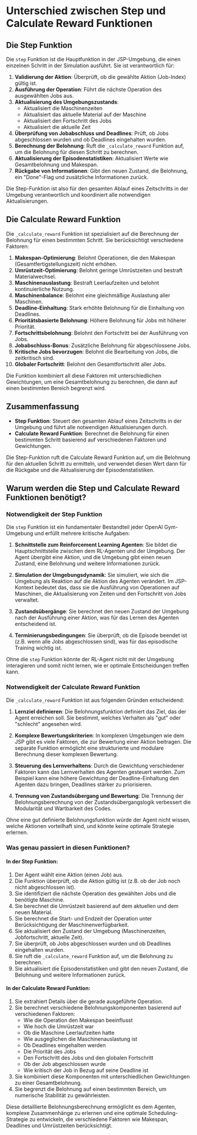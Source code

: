 # Unterschied zwischen Step und Calculate Reward Funktionen

## Die Step Funktion

Die `step` Funktion ist die Hauptfunktion in der JSP-Umgebung, die einen einzelnen Schritt in der Simulation ausführt. Sie ist verantwortlich für:

1. **Validierung der Aktion**: Überprüft, ob die gewählte Aktion (Job-Index) gültig ist.
2. **Ausführung der Operation**: Führt die nächste Operation des ausgewählten Jobs aus.
3. **Aktualisierung des Umgebungszustands**: 
   - Aktualisiert die Maschinenzeiten
   - Aktualisiert das aktuelle Material auf der Maschine
   - Aktualisiert den Fortschritt des Jobs
   - Aktualisiert die aktuelle Zeit
4. **Überprüfung von Jobabschluss und Deadlines**: Prüft, ob Jobs abgeschlossen wurden und ob Deadlines eingehalten wurden.
5. **Berechnung der Belohnung**: Ruft die `_calculate_reward` Funktion auf, um die Belohnung für diesen Schritt zu berechnen.
6. **Aktualisierung der Episodenstatistiken**: Aktualisiert Werte wie Gesamtbelohnung und Makespan.
7. **Rückgabe von Informationen**: Gibt den neuen Zustand, die Belohnung, ein "Done"-Flag und zusätzliche Informationen zurück.

Die Step-Funktion ist also für den gesamten Ablauf eines Zeitschritts in der Umgebung verantwortlich und koordiniert alle notwendigen Aktualisierungen.

## Die Calculate Reward Funktion

Die `_calculate_reward` Funktion ist spezialisiert auf die Berechnung der Belohnung für einen bestimmten Schritt. Sie berücksichtigt verschiedene Faktoren:

1. **Makespan-Optimierung**: Belohnt Operationen, die den Makespan (Gesamtfertigstellungszeit) nicht erhöhen.
2. **Umrüstzeit-Optimierung**: Belohnt geringe Umrüstzeiten und bestraft Materialwechsel.
3. **Maschinenauslastung**: Bestraft Leerlaufzeiten und belohnt kontinuierliche Nutzung.
4. **Maschinenbalance**: Belohnt eine gleichmäßige Auslastung aller Maschinen.
5. **Deadline-Einhaltung**: Stark erhöhte Belohnung für die Einhaltung von Deadlines.
6. **Prioritätsbasierte Belohnung**: Höhere Belohnung für Jobs mit höherer Priorität.
7. **Fortschrittsbelohnung**: Belohnt den Fortschritt bei der Ausführung von Jobs.
8. **Jobabschluss-Bonus**: Zusätzliche Belohnung für abgeschlossene Jobs.
9. **Kritische Jobs bevorzugen**: Belohnt die Bearbeitung von Jobs, die zeitkritisch sind.
10. **Globaler Fortschritt**: Belohnt den Gesamtfortschritt aller Jobs.

Die Funktion kombiniert all diese Faktoren mit unterschiedlichen Gewichtungen, um eine Gesamtbelohnung zu berechnen, die dann auf einen bestimmten Bereich begrenzt wird.

## Zusammenfassung

- **Step Funktion**: Steuert den gesamten Ablauf eines Zeitschritts in der Umgebung und führt alle notwendigen Aktualisierungen durch.
- **Calculate Reward Funktion**: Berechnet die Belohnung für einen bestimmten Schritt basierend auf verschiedenen Faktoren und Gewichtungen.

Die Step-Funktion ruft die Calculate Reward Funktion auf, um die Belohnung für den aktuellen Schritt zu ermitteln, und verwendet diesen Wert dann für die Rückgabe und die Aktualisierung der Episodenstatistiken.

## Warum werden die Step und Calculate Reward Funktionen benötigt?

### Notwendigkeit der Step Funktion

Die `step` Funktion ist ein fundamentaler Bestandteil jeder OpenAI Gym-Umgebung und erfüllt mehrere kritische Aufgaben:

1. **Schnittstelle zum Reinforcement Learning Agenten**: Sie bildet die Hauptschnittstelle zwischen dem RL-Agenten und der Umgebung. Der Agent übergibt eine Aktion, und die Umgebung gibt einen neuen Zustand, eine Belohnung und weitere Informationen zurück.

2. **Simulation der Umgebungsdynamik**: Sie simuliert, wie sich die Umgebung als Reaktion auf die Aktion des Agenten verändert. Im JSP-Kontext bedeutet das, dass sie die Ausführung von Operationen auf Maschinen, die Aktualisierung von Zeiten und den Fortschritt von Jobs verwaltet.

3. **Zustandsübergänge**: Sie berechnet den neuen Zustand der Umgebung nach der Ausführung einer Aktion, was für das Lernen des Agenten entscheidend ist.

4. **Terminierungsbedingungen**: Sie überprüft, ob die Episode beendet ist (z.B. wenn alle Jobs abgeschlossen sind), was für das episodische Training wichtig ist.

Ohne die `step` Funktion könnte der RL-Agent nicht mit der Umgebung interagieren und somit nicht lernen, wie er optimale Entscheidungen treffen kann.

### Notwendigkeit der Calculate Reward Funktion

Die `_calculate_reward` Funktion ist aus folgenden Gründen entscheidend:

1. **Lernziel definieren**: Die Belohnungsfunktion definiert das Ziel, das der Agent erreichen soll. Sie bestimmt, welches Verhalten als "gut" oder "schlecht" angesehen wird.

2. **Komplexe Bewertungskriterien**: In komplexen Umgebungen wie dem JSP gibt es viele Faktoren, die zur Bewertung einer Aktion beitragen. Die separate Funktion ermöglicht eine strukturierte und modulare Berechnung dieser komplexen Bewertung.

3. **Steuerung des Lernverhaltens**: Durch die Gewichtung verschiedener Faktoren kann das Lernverhalten des Agenten gesteuert werden. Zum Beispiel kann eine höhere Gewichtung der Deadline-Einhaltung den Agenten dazu bringen, Deadlines stärker zu priorisieren.

4. **Trennung von Zustandsübergang und Bewertung**: Die Trennung der Belohnungsberechnung von der Zustandsübergangslogik verbessert die Modularität und Wartbarkeit des Codes.

Ohne eine gut definierte Belohnungsfunktion würde der Agent nicht wissen, welche Aktionen vorteilhaft sind, und könnte keine optimale Strategie erlernen.

### Was genau passiert in diesen Funktionen?

#### In der Step Funktion:

1. Der Agent wählt eine Aktion (einen Job) aus.
2. Die Funktion überprüft, ob die Aktion gültig ist (z.B. ob der Job noch nicht abgeschlossen ist).
3. Sie identifiziert die nächste Operation des gewählten Jobs und die benötigte Maschine.
4. Sie berechnet die Umrüstzeit basierend auf dem aktuellen und dem neuen Material.
5. Sie berechnet die Start- und Endzeit der Operation unter Berücksichtigung der Maschinenverfügbarkeit.
6. Sie aktualisiert den Zustand der Umgebung (Maschinenzeiten, Jobfortschritt, aktuelle Zeit).
7. Sie überprüft, ob Jobs abgeschlossen wurden und ob Deadlines eingehalten wurden.
8. Sie ruft die `_calculate_reward` Funktion auf, um die Belohnung zu berechnen.
9. Sie aktualisiert die Episodenstatistiken und gibt den neuen Zustand, die Belohnung und weitere Informationen zurück.

#### In der Calculate Reward Funktion:

1. Sie extrahiert Details über die gerade ausgeführte Operation.
2. Sie berechnet verschiedene Belohnungskomponenten basierend auf verschiedenen Faktoren:
   - Wie die Operation den Makespan beeinflusst
   - Wie hoch die Umrüstzeit war
   - Ob die Maschine Leerlaufzeiten hatte
   - Wie ausgeglichen die Maschinenauslastung ist
   - Ob Deadlines eingehalten werden
   - Die Priorität des Jobs
   - Den Fortschritt des Jobs und den globalen Fortschritt
   - Ob der Job abgeschlossen wurde
   - Wie kritisch der Job in Bezug auf seine Deadline ist
3. Sie kombiniert diese Komponenten mit unterschiedlichen Gewichtungen zu einer Gesamtbelohnung.
4. Sie begrenzt die Belohnung auf einen bestimmten Bereich, um numerische Stabilität zu gewährleisten.

Diese detaillierte Belohnungsberechnung ermöglicht es dem Agenten, komplexe Zusammenhänge zu erlernen und eine optimale Scheduling-Strategie zu entwickeln, die verschiedene Faktoren wie Makespan, Deadlines und Umrüstzeiten berücksichtigt.
